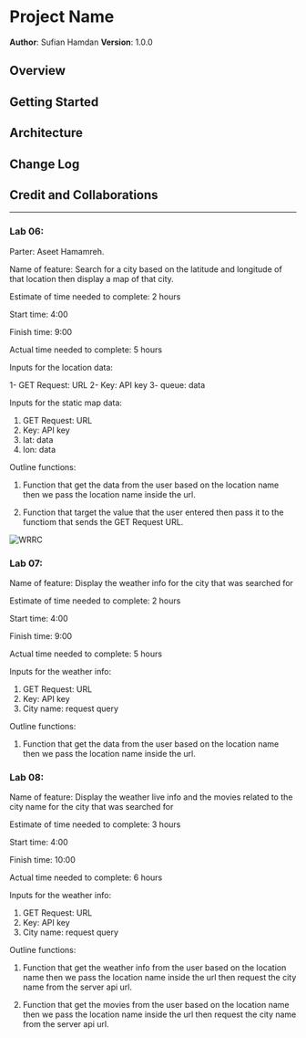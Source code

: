 # Project Name

**Author**: Sufian Hamdan
**Version**: 1.0.0

## Overview
<!-- Provide a high level overview of what this application is and why you are building it, beyond the fact that it's an assignment for this class. (i.e. What's your problem domain?) -->

## Getting Started
<!-- What are the steps that a user must take in order to build this app on their own machine and get it running? -->

## Architecture
<!-- Provide a detailed description of the application design. What technologies (languages, libraries, etc) you're using, and any other relevant design information. -->

## Change Log
<!-- Use this area to document the iterative changes made to your application as each feature is successfully implemented. Use time stamps. Here's an example:

01-01-2001 4:59pm - Application now has a fully-functional express server, with a GET route for the location resource. -->

## Credit and Collaborations
<!-- Give credit (and a link) to other people or resources that helped you build this application. -->

---

### Lab 06:

Parter: Aseet Hamamreh.

Name of feature: Search for a city based on the latitude and longitude of that location then display a map of that city.

Estimate of time needed to complete: 2 hours

Start time: 4:00

Finish time: 9:00

Actual time needed to complete: 5 hours

Inputs for the location data:

1- GET Request: URL
2- Key: API key
3- queue: data

Inputs for the static map data:

1. GET Request: URL
2. Key: API key
3. lat: data
4. lon: data

Outline functions:

1. Function that get the data from the user based on the location name then we pass the location name inside the url.

2. Function that target the value that the user entered then pass it to the functiom that sends the GET Request URL.

![WRRC](./assets/lab06)


### Lab 07: 

Name of feature: Display the weather info for the city that was searched for

Estimate of time needed to complete: 2 hours

Start time: 4:00

Finish time: 9:00

Actual time needed to complete: 5 hours

Inputs for the weather info:

1. GET Request: URL
2. Key: API key
3. City name: request query 

Outline functions:

1. Function that get the data from the user based on the location name then we pass the location name inside the url.


### Lab 08: 

Name of feature: Display the weather live info and the movies related to the city name for the city that was searched for

Estimate of time needed to complete: 3 hours

Start time: 4:00

Finish time: 10:00

Actual time needed to complete: 6 hours

Inputs for the weather info:

1. GET Request: URL
2. Key: API key
3. City name: request query

Outline functions:

1. Function that get the weather info from the user based on the location name then we pass the location name inside the url then request the city name from the server api url.

2. Function that get the movies from the user based on the location name then we pass the location name inside the url then request the city name from the server api url.
